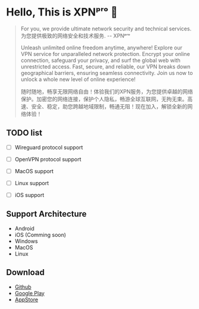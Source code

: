# Hello, This is XPNᵖʳᵒ 🚀

> For you, we provide ultimate network security and technical services.  
> 为您提供极致的网络安全和技术服务.  -- XPNᵖʳᵒ
> 
> Unleash unlimited online freedom anytime, anywhere! Explore our VPN service for unparalleled network protection.
> Encrypt your online connection, safeguard your privacy, and surf the global web with unrestricted access.
> Fast, secure, and reliable, our VPN breaks down geographical barriers, ensuring seamless connectivity.
> Join us now to unlock a whole new level of online experience!
> 
> 随时随地，畅享无限网络自由！体验我们的XPN服务，为您提供卓越的网络保护。加密您的网络连接，保护个人隐私，畅游全球互联网，无拘无束。高速、安全、稳定，助您跨越地域限制，畅通无阻！现在加入，解锁全新的网络体验！
> 
## TODO list
- [ ] Wireguard protocol support
- [ ] OpenVPN protocol support
- [ ] MacOS support
- [ ] Linux support
- [ ] iOS support


## Support Architecture
 - Android
 - iOS (Comming soon)
 - Windows
 - MacOS
 - Linux

## Download
 - [Github](https://github.com/XPNpro/XPNpro)
 - [Google Play](https://play.google.com/store/apps/details?id=com.irocn.edux)
 - [AppStore]()

